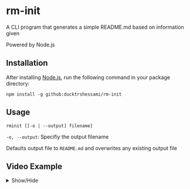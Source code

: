 # rm-init

A CLI program that generates a simple README.md based on information given

Powered by Node.js

## Installation

After installing [Node.js](https://nodejs.org/), run the following command in your package directory:

```
npm install -g github:ducktrshessami/rm-init
```

## Usage

```
rminit [[-o | --output] filename]
```

`-o, --output`: Specifiy the output filename

Defaults output file to `README.md` and overwrites any existing output file

## Video Example

<details>

<summary>Show/Hide</summary>

###### ~~Still haven't recorded the video yet~~

</details>
